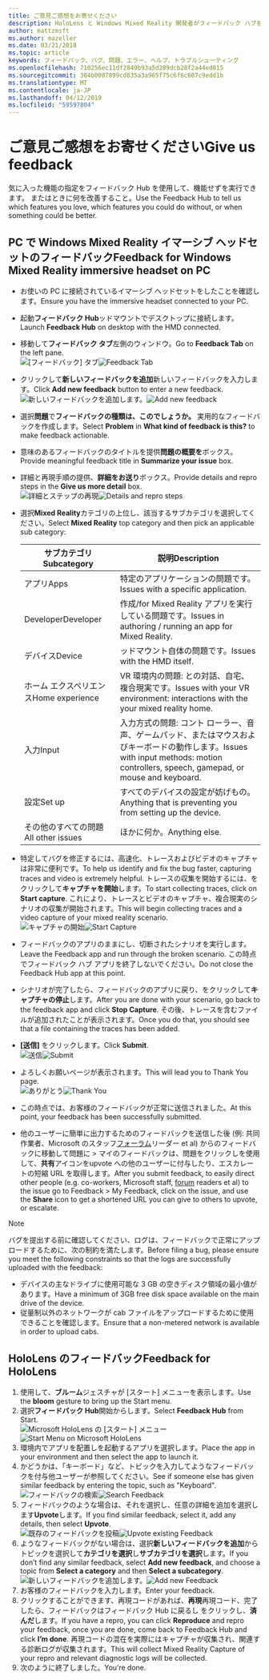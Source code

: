 ```yaml
---
title: ご意見ご感想をお寄せください
description: HoloLens と Windows Mixed Reality 開発者がフィードバック ハブを使用して実用的なフィードバックを作成します。
author: mattzmsft
ms.author: mazeller
ms.date: 03/21/2018
ms.topic: article
keywords: フィードバック、バグ、問題、エラー、ヘルプ、トラブルシューティング
ms.openlocfilehash: 710256ec11df2849b93a5d289dcb28f2a44ed815
ms.sourcegitcommit: 384b0087899cd835a3a965f75c6f6c607c9edd1b
ms.translationtype: MT
ms.contentlocale: ja-JP
ms.lasthandoff: 04/12/2019
ms.locfileid: "59597804"
---
```

# <a name="give-us-feedback"></a><span data-ttu-id="f7184-104">ご意見ご感想をお寄せください</span><span class="sxs-lookup"><span data-stu-id="f7184-104">Give us feedback</span></span>

<span data-ttu-id="f7184-105">気に入った機能の指定をフィードバック Hub を使用して、機能せずを実行できます。 またはときに何を改善すること。</span><span class="sxs-lookup"><span data-stu-id="f7184-105">Use the Feedback Hub to tell us which features you love, which features you could do without, or when something could be better.</span></span>

## <a name="feedback-for-windows-mixed-reality-immersive-headset-on-pc"></a><span data-ttu-id="f7184-106">PC で Windows Mixed Reality イマーシブ ヘッドセットのフィードバック</span><span class="sxs-lookup"><span data-stu-id="f7184-106">Feedback for Windows Mixed Reality immersive headset on PC</span></span>

* <span data-ttu-id="f7184-107">お使いの PC に接続されているイマーシブ ヘッドセットをしたことを確認します。</span><span class="sxs-lookup"><span data-stu-id="f7184-107">Ensure you have the immersive headset connected to your PC.</span></span>
* <span data-ttu-id="f7184-108">起動**フィードバック Hub**ッドマウントでデスクトップに接続します。</span><span class="sxs-lookup"><span data-stu-id="f7184-108">Launch **Feedback Hub** on desktop with the HMD connected.</span></span>
* <span data-ttu-id="f7184-109">移動して**フィードバック タブ**左側のウィンドウ。</span><span class="sxs-lookup"><span data-stu-id="f7184-109">Go to **Feedback Tab** on the left pane.</span></span> <br>
  <span data-ttu-id="f7184-110">![[フィードバック] タブ](images/feedback1-600px.png)</span><span class="sxs-lookup"><span data-stu-id="f7184-110">![Feedback Tab](images/feedback1-600px.png)</span></span>
* <span data-ttu-id="f7184-111">クリックして**新しいフィードバックを追加**新しいフィードバックを入力します。</span><span class="sxs-lookup"><span data-stu-id="f7184-111">Click **Add new feedback** button to enter a new feedback.</span></span><br>
  <span data-ttu-id="f7184-112">![新しいフィードバックを追加します。](images/feedback2-600px.png)</span><span class="sxs-lookup"><span data-stu-id="f7184-112">![Add new feedback](images/feedback2-600px.png)</span></span>
* <span data-ttu-id="f7184-113">選択**問題**で**フィードバックの種類は、このでしょうか。** 実用的なフィードバックを作成します。</span><span class="sxs-lookup"><span data-stu-id="f7184-113">Select **Problem** in **What kind of feedback is this?** to make feedback actionable.</span></span>
* <span data-ttu-id="f7184-114">意味のあるフィードバックのタイトルを提供**問題の概要を**ボックス。</span><span class="sxs-lookup"><span data-stu-id="f7184-114">Provide meaningful feedback title in **Summarize your issue** box.</span></span>
* <span data-ttu-id="f7184-115">詳細と再現手順の提供、**詳細をお送り**ボックス。</span><span class="sxs-lookup"><span data-stu-id="f7184-115">Provide details and repro steps in the **Give us more detail** box.</span></span><br>
  <span data-ttu-id="f7184-116">![詳細とステップの再現](images/feedback3-600px.png)</span><span class="sxs-lookup"><span data-stu-id="f7184-116">![Details and repro steps](images/feedback3-600px.png)</span></span>
* <span data-ttu-id="f7184-117">選択**Mixed Reality**カテゴリの上位し、該当するサブカテゴリを選択してください。</span><span class="sxs-lookup"><span data-stu-id="f7184-117">Select **Mixed Reality** top category and then pick an applicable sub category:</span></span>

  |  <span data-ttu-id="f7184-118">サブカテゴリ</span><span class="sxs-lookup"><span data-stu-id="f7184-118">Subcategory</span></span>  |  <span data-ttu-id="f7184-119">説明</span><span class="sxs-lookup"><span data-stu-id="f7184-119">Description</span></span> | 
  |----------|----------|
  |  <span data-ttu-id="f7184-120">アプリ</span><span class="sxs-lookup"><span data-stu-id="f7184-120">Apps</span></span>  |  <span data-ttu-id="f7184-121">特定のアプリケーションの問題です。</span><span class="sxs-lookup"><span data-stu-id="f7184-121">Issues with a specific application.</span></span> | 
  |  <span data-ttu-id="f7184-122">Developer</span><span class="sxs-lookup"><span data-stu-id="f7184-122">Developer</span></span>  |  <span data-ttu-id="f7184-123">作成/for Mixed Reality アプリを実行している問題です。</span><span class="sxs-lookup"><span data-stu-id="f7184-123">Issues in authoring / running an app for Mixed Reality.</span></span> | 
  |  <span data-ttu-id="f7184-124">デバイス</span><span class="sxs-lookup"><span data-stu-id="f7184-124">Device</span></span>  |  <span data-ttu-id="f7184-125">ッドマウント自体の問題です。</span><span class="sxs-lookup"><span data-stu-id="f7184-125">Issues with the HMD itself.</span></span> | 
  |  <span data-ttu-id="f7184-126">ホーム エクスペリエンス</span><span class="sxs-lookup"><span data-stu-id="f7184-126">Home experience</span></span>  |  <span data-ttu-id="f7184-127">VR 環境内の問題: との対話、自宅、複合現実です。</span><span class="sxs-lookup"><span data-stu-id="f7184-127">Issues with your VR environment: interactions with the your mixed reality home.</span></span> | 
  |  <span data-ttu-id="f7184-128">入力</span><span class="sxs-lookup"><span data-stu-id="f7184-128">Input</span></span>  |  <span data-ttu-id="f7184-129">入力方式の問題: コント ローラー、音声、ゲームパッド、またはマウスおよびキーボードの動作します。</span><span class="sxs-lookup"><span data-stu-id="f7184-129">Issues with input methods: motion controllers, speech, gamepad, or mouse and keyboard.</span></span> | 
  |  <span data-ttu-id="f7184-130">設定</span><span class="sxs-lookup"><span data-stu-id="f7184-130">Set up</span></span>  |  <span data-ttu-id="f7184-131">すべてのデバイスの設定が妨げもの。</span><span class="sxs-lookup"><span data-stu-id="f7184-131">Anything that is preventing you from setting up the device.</span></span> | 
  |  <span data-ttu-id="f7184-132">その他のすべての問題</span><span class="sxs-lookup"><span data-stu-id="f7184-132">All other issues</span></span>  |  <span data-ttu-id="f7184-133">ほかに何か。</span><span class="sxs-lookup"><span data-stu-id="f7184-133">Anything else.</span></span> |
  
* <span data-ttu-id="f7184-134">特定してバグを修正するには、高速化、トレースおよびビデオのキャプチャは非常に便利です。</span><span class="sxs-lookup"><span data-stu-id="f7184-134">To help us identify and fix the bug faster, capturing traces and video is extremely helpful.</span></span> <span data-ttu-id="f7184-135">トレースの収集を開始するには、をクリックして**キャプチャを開始**します。</span><span class="sxs-lookup"><span data-stu-id="f7184-135">To start collecting traces, click on **Start capture**.</span></span> <span data-ttu-id="f7184-136">これにより、トレースとビデオのキャプチャ、複合現実のシナリオの収集が開始されます。</span><span class="sxs-lookup"><span data-stu-id="f7184-136">This will begin collecting traces and a video capture of your mixed reality scenario.</span></span><br>
  <span data-ttu-id="f7184-137">![キャプチャの開始](images/feedback4-600px.png)</span><span class="sxs-lookup"><span data-stu-id="f7184-137">![Start Capture](images/feedback4-600px.png)</span></span>
* <span data-ttu-id="f7184-138">フィードバックのアプリのままにし、切断されたシナリオを実行します。</span><span class="sxs-lookup"><span data-stu-id="f7184-138">Leave the Feedback app and run through the broken scenario.</span></span> <span data-ttu-id="f7184-139">この時点でフィードバック ハブ アプリを終了しないでください。</span><span class="sxs-lookup"><span data-stu-id="f7184-139">Do not close the Feedback Hub app at this point.</span></span>
* <span data-ttu-id="f7184-140">シナリオが完了したら、フィードバックのアプリに戻り、をクリックして**キャプチャの停止**します。</span><span class="sxs-lookup"><span data-stu-id="f7184-140">After you are done with your scenario, go back to the feedback app and click **Stop Capture**.</span></span> <span data-ttu-id="f7184-141">その後、トレースを含むファイルが追加されたことが表示されます。</span><span class="sxs-lookup"><span data-stu-id="f7184-141">Once you do that, you should see that a file containing the traces has been added.</span></span>
* <span data-ttu-id="f7184-142">**[送信]** をクリックします。</span><span class="sxs-lookup"><span data-stu-id="f7184-142">Click **Submit**.</span></span><br>
  <span data-ttu-id="f7184-143">![送信](images/feedback5-600px.png)</span><span class="sxs-lookup"><span data-stu-id="f7184-143">![Submit](images/feedback5-600px.png)</span></span>
* <span data-ttu-id="f7184-144">よろしくお願いページが表示されます。</span><span class="sxs-lookup"><span data-stu-id="f7184-144">This will lead you to Thank You page.</span></span><br>
  <span data-ttu-id="f7184-145">![ありがとう](images/feedback6-600px.png)</span><span class="sxs-lookup"><span data-stu-id="f7184-145">![Thank You](images/feedback6-600px.png)</span></span>
* <span data-ttu-id="f7184-146">この時点では、お客様のフィードバックが正常に送信されました。</span><span class="sxs-lookup"><span data-stu-id="f7184-146">At this point, your feedback has been successfully submitted.</span></span>
* <span data-ttu-id="f7184-147">他のユーザーに簡単に出力するためのフィードバックを送信した後 (例: 共同作業者、Microsoft のスタッフ[フォーラム](https://forums.hololens.com/)リーダー et al) からのフィードバックに移動して問題に > マイのフィードバックは、問題をクリックしを使用して、**共有**アイコンをupvote への他のユーザーに付与したり、エスカレートの短縮 URL を取得します。</span><span class="sxs-lookup"><span data-stu-id="f7184-147">After you submit feedback, to easily direct other people (e.g. co-workers, Microsoft staff, [forum](https://forums.hololens.com/) readers et al) to the issue go to Feedback > My Feedback, click on the issue, and use the **Share** icon to get a shortened URL you can give to others to upvote, or escalate.</span></span>

>[!NOTE]
><span data-ttu-id="f7184-148">バグを提出する前に確認してください、ログは、フィードバックで正常にアップロードするために、次の制約を満たします。</span><span class="sxs-lookup"><span data-stu-id="f7184-148">Before filing a bug, please ensure you meet the following constraints so that the logs are successfully uploaded with the feedback:</span></span>
> - <span data-ttu-id="f7184-149">デバイスの主なドライブに使用可能な 3 GB の空きディスク領域の最小値があります。</span><span class="sxs-lookup"><span data-stu-id="f7184-149">Have a minimum of 3GB free disk space available on the main drive of the device.</span></span>
> - <span data-ttu-id="f7184-150">従量制以外のネットワークが cab ファイルをアップロードするために使用できることを確認します。</span><span class="sxs-lookup"><span data-stu-id="f7184-150">Ensure that a non-metered network is available in order to upload cabs.</span></span>

## <a name="feedback-for-hololens"></a><span data-ttu-id="f7184-151">HoloLens のフィードバック</span><span class="sxs-lookup"><span data-stu-id="f7184-151">Feedback for HoloLens</span></span>

1. <span data-ttu-id="f7184-152">使用して、**ブルーム**ジェスチャが [スタート] メニューを表示します。</span><span class="sxs-lookup"><span data-stu-id="f7184-152">Use the **bloom** gesture to bring up the Start menu.</span></span>
2. <span data-ttu-id="f7184-153">選択**フィードバック Hub**開始からします。</span><span class="sxs-lookup"><span data-stu-id="f7184-153">Select **Feedback Hub** from Start.</span></span><br>
  <span data-ttu-id="f7184-154">![Microsoft HoloLens の [スタート] メニュー](images/startmenu.jpg)</span><span class="sxs-lookup"><span data-stu-id="f7184-154">![Start Menu on Microsoft HoloLens](images/startmenu.jpg)</span></span>
3. <span data-ttu-id="f7184-155">環境内でアプリを配置しを起動するアプリを選択します。</span><span class="sxs-lookup"><span data-stu-id="f7184-155">Place the app in your environment and then select the app to launch it.</span></span>
4. <span data-ttu-id="f7184-156">かどうかは、「キーボード」など、トピックを入力してようなフィードバックを付与他ユーザーが参照してください。</span><span class="sxs-lookup"><span data-stu-id="f7184-156">See if someone else has given similar feedback by entering the topic, such as "Keyboard".</span></span><br>
  <span data-ttu-id="f7184-157">![フィードバックの検索](images/searchfeedback-500px.jpg)</span><span class="sxs-lookup"><span data-stu-id="f7184-157">![Search Feedback](images/searchfeedback-500px.jpg)</span></span>
5. <span data-ttu-id="f7184-158">フィードバックのような場合は、それを選択し、任意の詳細を追加を選択します**Upvote**します。</span><span class="sxs-lookup"><span data-stu-id="f7184-158">If you find similar feedback, select it, add any details, then select **Upvote**.</span></span><br>
  <span data-ttu-id="f7184-159">![既存のフィードバックを投稿](images/upvotefeedback-500px.jpg)</span><span class="sxs-lookup"><span data-stu-id="f7184-159">![Upvote existing Feedback](images/upvotefeedback-500px.jpg)</span></span>
6. <span data-ttu-id="f7184-160">ようなフィードバックがない場合は、選択**新しいフィードバックを追加**からトピックを選択して**カテゴリを選択**し**サブカテゴリを選択**します。</span><span class="sxs-lookup"><span data-stu-id="f7184-160">If you don’t find any similar feedback, select **Add new feedback**, and choose a topic from **Select a category** and then **Select a subcategory**.</span></span><br>
  <span data-ttu-id="f7184-161">![新しいフィードバックを追加します。](images/addnewfeedback-500px.jpg)</span><span class="sxs-lookup"><span data-stu-id="f7184-161">![Add new Feedback](images/addnewfeedback-500px.jpg)</span></span>
7. <span data-ttu-id="f7184-162">お客様のフィードバックを入力します。</span><span class="sxs-lookup"><span data-stu-id="f7184-162">Enter your feedback.</span></span>
8. <span data-ttu-id="f7184-163">クリックすることができます、再現コードがあれば、**再現**再現コード、完了したら、フィードバックはフィードバック Hub に戻るし をクリックし、**済んだ**します。</span><span class="sxs-lookup"><span data-stu-id="f7184-163">If you have a repro, you can click **Reproduce** and repro your feedback, once you are done, come back to Feedback Hub and click **I’m done**.</span></span> <span data-ttu-id="f7184-164">再現コードの混在を実際にはキャプチャが収集され、関連する診断ログが収集されます。</span><span class="sxs-lookup"><span data-stu-id="f7184-164">This will collect Mixed Reality Capture of your repro and relevant diagnostic logs will be collected.</span></span>
9. <span data-ttu-id="f7184-165">次のように終了しました。</span><span class="sxs-lookup"><span data-stu-id="f7184-165">You’re done.</span></span>
